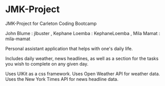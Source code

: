 # JMK-Project
JMK-Project for Carleton Coding Bootcamp

John Blume : jlbuster , Kephane Loemba : KephaneLoemba , Mila Mamat : mila-mamat

Personal assistant application that helps with one's daily life.

Includes daily weather, news headlines, as well as a section for the tasks you wish to complete on any given day.

Uses UIKit as a css framework.
Uses Open Weather API for weather data.
Uses the New York Times API for news headline data.

